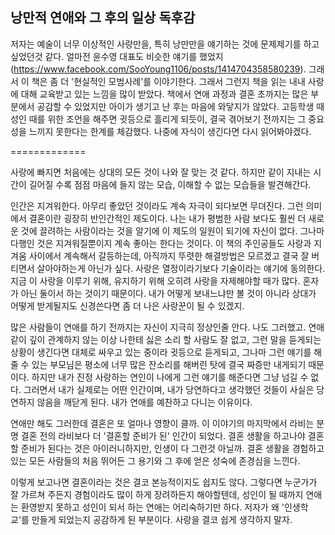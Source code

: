 ## 낭만적 연애와 그 후의 일상 독후감

저자는 예술이 너무 이상적인 사랑만을, 특히 낭만만을 얘기하는 것에 문제제기를 하고 싶었던것 같다. 얼마전 윤수영 대표도 비슷한 얘기를 했었지 (https://www.facebook.com/SooYoung1106/posts/1414704358580239). 그래서 이 책은 좀 더 '현실적인 모범사례'를 이야기한다. 그래서 그런지 책을 읽는 내내 사랑에 대해 교육받고 있는 느낌을 많이 받았다.
책에서 연애 과정과 결혼 초까지는 많은 부분에서 공감할 수 있었지만 아이가 생기고 난 후는 마음에 와닿지가 않았다. 고등학생 때 성인 때를 위한 조언을 해주면 귓등으로 흘리게 되듯이, 결국 겪어보기 전까지는 그 중요성을 느끼지 못한다는 한계를 체감했다. 나중에 자식이 생긴다면 다시 읽어봐야겠다.

=============

사랑에 빠지면 처음에는 상대의 모든 것이 나와 잘 맞는 것 같다. 하지만 같이 지내는 시간이 길어질 수록 점점 마음에 들지 않는 모습, 이해할 수 없는 모습들을 발견해간다.

인간은 지겨워한다. 아무리 좋았던 것이라도 계속 자극이 되다보면 무뎌진다. 그런 의미에서 결혼이란 굉장히 반인간적인 제도이다. 나는 내가 평범한 사람 보다도 훨씬 더 새로운 것에 끌려하는 사람이라는 것을 알기에 이 제도의 일원이 되기에 자신이 없다. 그나마 다행인 것은 지겨워질뿐이지 계속 좋아는 한다는 것이다. 이 책의 주인공들도 사랑과 지겨움 사이에서 계속해서 갈등하는데, 아직까지 뚜렷한 해결방법은 모르겠고 결국 잘 버티면서 살아야하는게 아닌가 싶다.
사랑은 열정이라기보다 기술이라는 얘기에 동의한다. 지금 이 사랑을 이루기 위해, 유지하기 위해 오히려 사랑을 자제해야할 때가 많다. 혼자가 아닌 둘이서 하는 것이기 때문이다. 내가 어떻게 보내느냐만 볼 것이 아니라 상대가 어떻게 받게될지도 신경쓴다면 좀 더 나은 사랑꾼이 될 수 있겠지.

많은 사람들이 연애를 하기 전까지는 자신이 지극히 정상인줄 안다. 나도 그러했고. 연애 같이 깊이 관계하지 않는 이상 나한테 싫은 소리 할 사람도 잘 없고, 그런 말을 듣게되는 상황이 생긴다면 대체로 싸우고 있는 중이라 귓등으로 듣게되고, 그나마 그런 얘기를 해줄 수 있는 부모님은 평소에 너무 많은 잔소리를 해버린 탓에 결국 짜증만 내게되기 때문이다. 하지만 내가 진정 사랑하는 연인이 나에게 그런 얘기를 해준다면 그냥 넘길 수 없다. 그러면서 내가 실제로는 어떤 인간이며, 내가 당연하다고 생각했던 것들이 사실은 당연하지 않음을 깨닫게 된다. 내가 연애를 예찬하고 다니는 이유이다.

연애만 해도 그러한데 결혼은 또 얼마나 영향이 클까. 이 이야기의 마지막에서 라비는 분명 결혼 전의 라비보다 더 '결혼할 준비가 된' 인간이 되었다. 결혼 생활을 하고나야 결혼할 준비가 된다는 것은 아이러니하지만, 인생이 다 그런것 아닐까. 결혼 생활을 경험하고 있는 모든 사람들의 처음 뛰어든 그 용기와 그 후에 얻은 성숙에 존경심을 느낀다.

이렇게 보고나면 결혼이라는 것은 결코 본능적이지도 쉽지도 않다. 그렇다면 누군가가 잘 가르쳐 주든지 경험이라도 많이 하게 장려하든지 해야할텐데, 성인이 될 때까지 연애는 환영받지 못하고 성인이 되서 하는 연애는 어리숙하기만 하다. 저자가 왜 '인생학교'를 만들게 되었는지 공감하게 된 부분이다. 사랑을 결코 쉽게 생각하지 말자.
